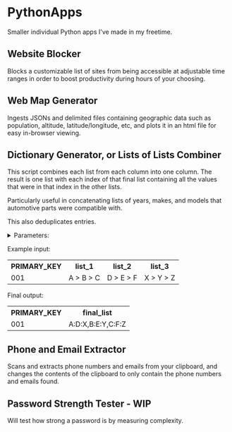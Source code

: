 # PythonApps
Smaller individual Python apps I've made in my freetime.


## Website Blocker
Blocks a customizable list of sites from being accessible at adjustable time ranges in order to boost productivity during hours of your choosing.


## Web Map Generator
Ingests JSONs and delimited files containing geographic data such as population, altitude, latitude/longitude, etc, and plots it in an html file for easy in-browser viewing.


## Dictionary Generator, or Lists of Lists Combiner

This script combines each list from each column into one column.
The result is one list with each index of that final list
containing all the values that were in that index in the other lists.

Particularly useful in concatenating lists of years, makes, and models
that automotive parts were compatible with. 

This also deduplicates entries.

<details>
<summary>Parameters:</summary>
<ul>
<li>CSV file containing any number of columns</li>
<li>Each column contains a list of values, separated by ' > '</li>
<li>Assumes the length of each list in each column is equal</li>
<li>Like indices are concatenated using ':'</li>
<li>Indices are separated by ','</li></ul>
</details>

Example input:
<table>
<tr>
  <th>PRIMARY_KEY</th>
  <th>list_1</th>
  <th>list_2</th>
  <th>list_3</th>
</tr>
<tr>
  <td>001</td>
  <td>A > B > C</td>
  <td>D > E > F</td>
  <td>X > Y > Z</td>
</tr>
</table>

Final output:
<table>
<tr>
  <th>PRIMARY_KEY</th>
  <th>final_list</th>
</tr>
<tr>
  <td>001</td>
  <td>A:D:X,B:E:Y,C:F:Z</td>
</tr>
</table>


## Phone and Email Extractor
Scans and extracts phone numbers and emails from your clipboard, and changes the contents of the clipboard to only contain the phone numbers and emails found.


## Password Strength Tester - WIP
Will test how strong a password is by measuring complexity.
